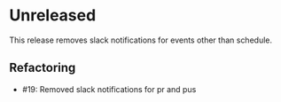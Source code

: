 # Unreleased

This release removes slack notifications for events other than schedule.

## Refactoring

* #19: Removed slack notifications for pr and pus
